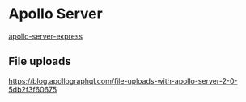 # Apollo Server


[apollo-server-express](https://github.com/apollographql/apollo-server/tree/master/packages/apollo-server-express)

## File uploads

https://blog.apollographql.com/file-uploads-with-apollo-server-2-0-5db2f3f60675